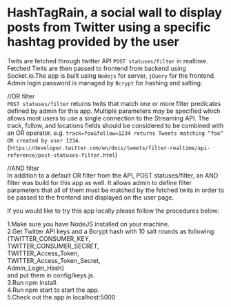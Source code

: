 # HashTagRain, a social wall to display posts from Twitter using a specific hashtag provided by the user  

Twits are fetched through twitter API `POST statuses/filter` in realtime. Fetched Twits are then passed to frontend from backend using Socket.io.The app is built using `Nodejs` for server, `jQuery` for the frontend. Admin login password is managed by  `Bcrypt` for hashing and salting.  

//OR filter  
`POST statuses/filter` returns twits that match one or more filter predicates defined by admin for this app. Multiple parameters may be specified which allows most users to use a single connection to the Streaming API. The track, follow, and locations fields should be considered to be combined with an OR operator. e.g. `track=foo&follow=1234 returns Tweets matching “foo” OR created by user 1234`.  
(`https://developer.twitter.com/en/docs/tweets/filter-realtime/api-reference/post-statuses-filter.html`)  

//AND filter  
In addition to a default OR filter from the API, POST statuses/filter, an AND filter was build for this app as well. It allows admin to define filter parameters that all of them must be matched by the fetched twits in order to be passed to the frontend and displayed on the user page.

If you would like to try this app locally please follow the procedures below:

1.Make sure you have NodeJS installed on your machine.<br />2.Get Twitter API keys and a Bcrypt hash with 10 salt rounds as following:  
{TWITTER_CONSUMER_KEY,   
 TWITTER_CONSUMER_SECRET,   
 TWITTER_Access_Token,   
 TWITTER_Access_Token_Secret,  
 Admin_Login_Hash}  
 and put them in config/keys.js.  
3.Run npm install.  
4.Run npm start to start the app.  
5.Check out the app in localhost:5000  
